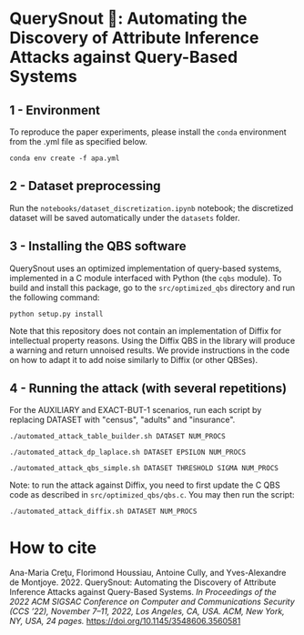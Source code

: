 # QuerySnout 🐽: Automating the Discovery of Attribute Inference Attacks against Query-Based Systems

## 1 - Environment

To reproduce the paper experiments, please install the `conda` environment from the .yml file as specified below.

```bsh
conda env create -f apa.yml
```

## 2 - Dataset preprocessing

Run the ```notebooks/dataset_discretization.ipynb``` notebook; the discretized dataset will be saved automatically under the ```datasets``` folder.

## 3 - Installing the QBS software

QuerySnout uses an optimized implementation of query-based systems, implemented in a C module interfaced with Python (the `cqbs` module). To build and install this package, go to the ```src/optimized_qbs``` directory and run the following command:

```bsh
python setup.py install
```

Note that this repository does not contain an implementation of Diffix for intellectual property reasons. Using the Diffix QBS in the library will produce a warning and return unnoised results. We provide instructions in the code on how to adapt it to add noise similarly to Diffix (or other QBSes).

## 4 - Running the attack (with several repetitions)

For the AUXILIARY and EXACT-BUT-1 scenarios, run each script by replacing DATASET with "census", "adults" and "insurance".

```bsh
./automated_attack_table_builder.sh DATASET NUM_PROCS

./automated_attack_dp_laplace.sh DATASET EPSILON NUM_PROCS

./automated_attack_qbs_simple.sh DATASET THRESHOLD SIGMA NUM_PROCS
```

Note: to run the attack against Diffix, you need to first update the C QBS code as described in ```src/optimized_qbs/qbs.c```. You may then run the script:

```bsh
./automated_attack_diffix.sh DATASET NUM_PROCS
```

# How to cite

Ana-Maria Creţu, Florimond Houssiau, Antoine Cully, and Yves-Alexandre de Montjoye. 2022. QuerySnout: Automating the Discovery of Attribute Inference Attacks against Query-Based Systems. _In Proceedings of the 2022 ACM SIGSAC Conference on Computer and Communications Security (CCS ’22), November 7–11, 2022, Los Angeles, CA, USA. ACM, New York, NY, USA, 24 pages._ https://doi.org/10.1145/3548606.3560581




